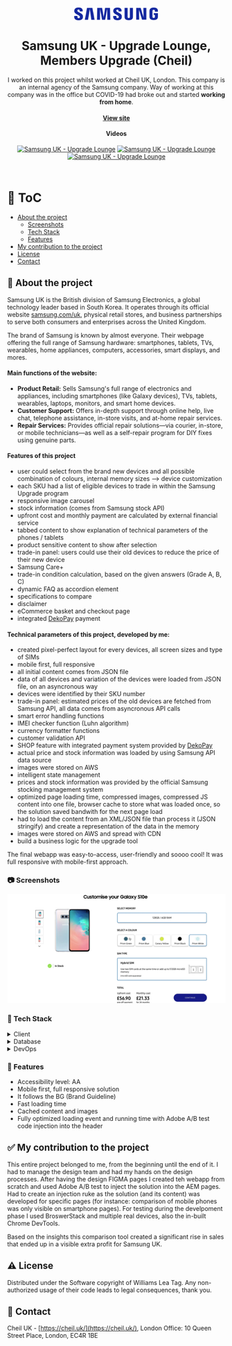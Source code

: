 <div align="center">
  <img src="assets/samsung-logo.png" alt="logo" width="200" height="auto" />

  <h1>Samsung UK - Upgrade Lounge, Members Upgrade (Cheil)</h1>
  
  <p>
    I worked on this project whilst worked at Cheil UK, London. This company is an internal agency of the Samsung company. Way of working at this company was in the office but COVID-19 had broke out and started <strong>working from home</strong>.
  </p>
   
  <h4>
    <a href="https://www.samsung.com/uk/" target="_blank">View site</a>
  </h4>

<h4>Videos</h4>
<!-- BEGIN YOUTUBE-CARDS -->

[![Samsung UK - Upgrade Lounge](https://ytcards.demolab.com/?id=k_pkEI67mPo&title=Samsung+UK+Upgrade+Lounge&lang=en&background_color=%230d1117&title_color=%23ffffff&stats_color=%23dedede&max_title_lines=1&width=250&border_radius=5 "Samsung UK - Upgrade Lounge")](https://www.youtube.com/watch?v=k_pkEI67mPo)
[![Samsung UK - Upgrade Lounge](https://ytcards.demolab.com/?id=gtFBin77DMM&title=Samsung+UK+Upgrade+Lounge&lang=en&background_color=%230d1117&title_color=%23ffffff&stats_color=%23dedede&max_title_lines=1&width=250&border_radius=5 "Samsung UK - Upgrade Lounge")](https://www.youtube.com/watch?v=gtFBin77DMM)
[![Samsung UK - Upgrade Lounge](https://ytcards.demolab.com/?id=A7_yYQmTBC0&title=Samsung+UK+Upgrade+Lounge&lang=en&background_color=%230d1117&title_color=%23ffffff&stats_color=%23dedede&max_title_lines=1&width=250&border_radius=5 "Samsung UK - Upgrade Lounge")](https://www.youtube.com/watch?v=A7_yYQmTBC0)

  <!-- END YOUTUBE-CARDS -->

</div>

<br />

<!-- Table of Contents -->

# :notebook_with_decorative_cover: ToC

- [About the project](#star2-about-the-project)
  - [Screenshots](#camera-screenshots)
  - [Tech Stack](#space_invader-tech-stack)
  - [Features](#dart-features)
- [My contribution to the project](#white_check_mark-my-contribution-to-the-project)
- [License](#warning-license)
- [Contact](#handshake-contact)

<!-- About the project -->

## :star2: About the project

<p>Samsung UK is the British division of Samsung Electronics, a global technology leader based in South Korea. It operates through its official website <a href="https://www.samsung.com/uk">samsung.com/uk</a>, physical retail stores, and business partnerships to serve both consumers and enterprises across the United Kingdom.</p>
<p>The brand of Samsung is known by almost everyone. Their webpage offering the full range of Samsung hardware: smartphones, tablets, TVs, wearables, home appliances, computers, accessories, smart displays, and mores.</p>

<p><h4>Main functions of the website:</h4></p>
<ul>
  <li><strong>Product Retail:</strong> Sells Samsung's full range of electronics and appliances, including smartphones (like Galaxy devices), TVs, tablets, wearables, laptops, monitors, and smart home devices.</li>
  <li><strong>Customer Support:</strong> Offers in-depth support through online help, live chat, telephone assistance, in-store visits, and at-home repair services.</li>
  <li><strong>Repair Services:</strong> Provides official repair solutions—via courier, in-store, or mobile technicians—as well as a self-repair program for DIY fixes using genuine parts.</li>
</ul>
<p></p>

<p><h4>Features of this project</h4>
  <ul>
    <li>user could select from the brand new devices and all possible combination of colours, internal memory sizes --> device customization</li>
    <li>each SKU had a list of eligible devices to trade in within the Samsung Upgrade program</li>
    <li>responsive image carousel</li>
    <li>stock information (comes from Samsung stock API)</li>
    <li>upfront cost and monthly payment are calculated by external financial service</li>
    <li>tabbed content to show explanation of technical parameters of the phones / tablets</li>
    <li>product sensitive content to show after selection</li>
    <li>trade-in panel: users could use their old devices to reduce the price of their new device</li>
    <li>Samsung Care+</li>
    <li>trade-in condition calculation, based on the given answers (Grade A, B, C)</li>
    <li>dynamic FAQ as accordion element</li>
    <li>specifications to compare</li>
    <li>disclaimer</li>
    <li>eCommerce basket and checkout page</li>
    <li>integrated <a href="https://www.dekopay.com/">DekoPay</a> payment</li>
  </ul>
</p>

<p><h4>Technical parameters of this project, developed by me:</h4>
  <ul>
    <li>created pixel-perfect layout for every devices, all screen sizes and type of SIMs</li>
    <li>mobile first, full responsive</li>
    <li>all initial content comes from  JSON file</li>
    <li>data of all devices and variation of the devices were loaded from JSON file, on an asyncronous way</li>
    <li>devices were identified by their SKU number</li>
    <li>trade-in panel: estimated prices of the old devices are fetched from Samsung API, all data comes from asyncronous API calls</li>
    <li>smart error handling functions</li>    
    <li>IMEI checker function (Luhn algorithm)</li>
    <li>currency formatter functions</li>
    <li>customer validation API</li>
    <li>SHOP feature with integrated payment system provided by <a href="https://www.dekopay.com/">DekoPay</a></li>
    <li>actual price and stock information was loaded by using Samsung API data source</li>
    <li>images were stored on AWS</li>
    <li>intelligent state management</li>
    <li>prices and stock information was provided by the official Samsung stocking management system</li>
    <li>optimized page loading time, compressed images, compressed JS content into one file, browser cache to store what was loaded once, so the solution saved bandwith for the next page load</li>
    <li>had to load the content from an XML/JSON file than process it (JSON stringify) and create a representation of the data in the memory</li>
    <li>images were stored on AWS and spread with CDN</li>
    <li>build a business logic for the upgrade tool</li>
  </ul>
</p>

<p>
The final webapp was easy-to-access, user-friendly and soooo cool! It was full responsive with mobile-first approach.
</p>

<!-- Screenshots -->

### :camera: Screenshots

<div align="center"> 
  <img src="assets/seuk-sup.jpg" alt="screenshot" />
</div>

<!-- TechStack -->

### :space_invader: Tech Stack

<details>
  <summary>Client</summary>
  <ul>
    <li><a href="https://developer.mozilla.org/en-US/docs/Web/JavaScript"  target="_blank">JavaScript</a></li>
    <li><a href="https://jquery.com/"  target="_blank">JQuery</a></li>
    <li><a href="https://handlebarsjs.com/"  target="_blank">Handlebars templating</a></li>
    <li><a href="https://nodejs.org"  target="_blank">NodeJS</a></li>
    <li><a href="https://nodejs.org/api/esm.html"  target="_blank">Node.js Modules</a></li>
    <li><a href="https://browserify.org/"  target="_blank">Browserify</a></li>
    <li><a href="https://lodash.com/"  target="_blank">lodash performance optimalization</a></li>
    <li><a href=https://business.adobe.com/products/experience-manager/adobe-experience-manager.html">AEM 6.4</a></li>
    <li><a href="https://www.w3schools.com/html/html5_semantic_elements.asp" target="_blank">Semantic HTML5</a></li>
    <li><a href="https://www.w3schools.com/css/"  target="_blank">CSS3</a></li>
    <li><a href="https://developer.samsung.com/design-system/font"  target="_blank">Samsung Fonts</a></li>
    <li><a href="https://developer.samsung.com/design"  target="_blank">Samsung Design Principles</a></li>
  </ul>
</details>

<details>
<summary>Database</summary>
  <ul>
    <li><a href="https://www.json.org/">data stored in an XML/JSON file</a></li>
    <li><a href="https://www.heroku.com/">HEROKU</a></li>
  </ul>
</details>

<details>
<summary>DevOps</summary>
  <ul>
    <li><a href="https://bitbucket.org/">BitBucket</a></li>
    <li><a href="https://www.jslint.com/">JS Lint</a></li>
    <li><a href="#">Bespoken content scraper on the local development</a></li>
    <li><a href="https://www.postman.com/">PostMan</a></li>
    
  </ul>
</details>

<!-- Features -->

### :dart: Features

- Accessibility level: AA
- Mobile first, full responsive solution
- It follows the BG (Brand Guideline)
- Fast loading time
- Cached content and images
- Fully optimized loading event and running time with Adobe A/B test code injection into the header

<!-- My contribution to the project -->

## :white_check_mark: My contribution to the project

<p>This entire project belonged to me, from the beginning until the end of it. I had to manage the design team and had my hands on the design processes. After having the design FIGMA pages I created teh webapp from scratch and used Adobe A/B test to inject the solution into the AEM pages. Had to create an injection ruke as the solution (and its content) was developed for specific pages (for instance: comparison of mobile phones was only visible on smartphone pages). For testing during the develpoment phase I used BroswerStack and multiple real devices, also the in-built Chrome DevTools.</p>
<p>Based on the insights this comparison tool created a significant rise in sales that ended up in a visible extra profit for Samsung UK.</p>

<!-- License -->

## :warning: License

Distributed under the Software copyright of Williams Lea Tag. Any non-authorized usage of their code leads to legal consequences, thank you.

<!-- Contact -->

## :handshake: Contact

Cheil UK -
[https://cheil.uk/](https://cheil.uk/), London Office: 10 Queen Street Place, London, EC4R 1BE
